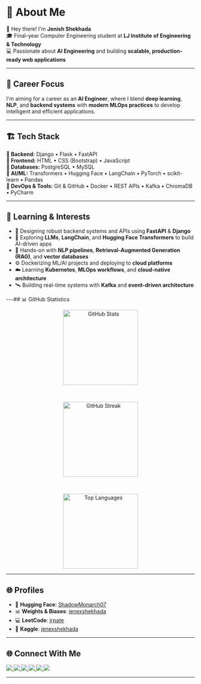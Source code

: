 # 💫 About Me

🚀 Hey there! I'm **Jenish Shekhada**  
🎓 Final-year Computer Engineering student at **LJ Institute of Engineering & Technology**  
💻 Passionate about **AI Engineering** and building **scalable, production-ready web applications**  
 

---

## 🧠 Career Focus

I'm aiming for a career as an **AI Engineer**, where I blend **deep learning**, **NLP**, and **backend systems** with **modern MLOps practices** to develop intelligent and efficient applications.

---

## 🏗️ Tech Stack

**🔹 Backend:** Django • Flask • FastAPI  
**🔹 Frontend:** HTML • CSS (Bootstrap) • JavaScript  
**🔹 Databases:** PostgreSQL • MySQL  
**🔹 AI/ML:** Transformers • Hugging Face • LangChain • PyTorch • scikit-learn • Pandas  
**🔹 DevOps & Tools:** Git & GitHub • Docker • REST APIs • Kafka • ChromaDB • PyCharm  

---

## 🌱 Learning & Interests

- 🧱 Designing robust backend systems and APIs using **FastAPI** & **Django**  
- 🤖 Exploring **LLMs**, **LangChain**, and **Hugging Face Transformers** to build AI-driven apps  
- 🧪 Hands-on with **NLP pipelines**, **Retrieval-Augmented Generation (RAG)**, and **vector databases**  
- ⚙️ Dockerizing ML/AI projects and deploying to **cloud platforms**  
- ☁️ Learning **Kubernetes**, **MLOps workflows**, and **cloud-native architecture**  
- 🛰️ Building real-time systems with **Kafka** and **event-driven architecture**  

---## 📊 GitHub Statistics

<div align="center">

  <!-- GitHub Stats -->
  <img 
    src="https://github-readme-stats.vercel.app/api?username=ShadowMonarchX&show_icons=true&theme=radical&include_all_commits=true&count_private=true" 
    alt="GitHub Stats" 
    height="200"
    onerror="this.onerror=null; this.src='https://img.shields.io/badge/GitHub_Stats-Error-red';"
  />

  <br/>

  <!-- GitHub Streak Stats -->
  <img 
    src="https://github-readme-streak-stats.herokuapp.com/?user=ShadowMonarchX&theme=radical" 
    alt="GitHub Streak" 
    height="200"
    onerror="this.onerror=null; this.src='https://img.shields.io/badge/Streak_Stats-Error-red';"
  />

  <br/>

  <!-- Top Languages -->
  <img 
    src="https://github-readme-stats.vercel.app/api/top-langs/?username=ShadowMonarchX&layout=compact&theme=radical" 
    alt="Top Languages" 
    height="200"
    onerror="this.onerror=null; this.src='https://img.shields.io/badge/Top_Langs-Error-red';"
  />

</div>


---


## 🌐 Profiles

- 🤗 **Hugging Face**: [ShadowMonarch07](https://huggingface.co/ShadowMonarch07)
- 📊 **Weights & Biases**: [jenexshekhada](https://wandb.ai/jenexshekhada)
- 💻 **LeetCode**: [jrpate](https://leetcode.com/u/jrpate/)
- 🧠 **Kaggle**: [jenexshekhada](https://www.kaggle.com/jenexshekhada)

---


## 🌐 Connect With Me

<p align="left">
  <a href="https://instagram.com/j._r._shekhada">
    <img src="https://img.shields.io/badge/Instagram-%23E4405F.svg?logo=Instagram&logoColor=white" />
  </a>
  <a href="https://linkedin.com/in/jenish-shekhada-ba4681314">
    <img src="https://img.shields.io/badge/LinkedIn-%230077B5.svg?logo=linkedin&logoColor=white" />
  </a>
  <a href="https://x.com/JRpatel07">
    <img src="https://img.shields.io/badge/Twitter-%231DA1F2.svg?logo=Twitter&logoColor=white" />
  </a>
  <a href="https://quora.com/profile/ShadowMonarch">
    <img src="https://img.shields.io/badge/Quora-%23B92B27.svg?logo=Quora&logoColor=white" />
  </a>
  <a href="https://reddit.com/user/Shadow_Monarch">
    <img src="https://img.shields.io/badge/Reddit-%23FF4500.svg?logo=Reddit&logoColor=white" />
  </a>
  <a href="mailto:jenishshekhada7@gmail.com">
    <img src="https://img.shields.io/badge/Email-D14836?logo=gmail&logoColor=white" />
  </a>
</p>


---
<!-- Made with 💻 by Jenish Shekhada | Inspired by GPRM (https://gprm.itsvg.in) -->
